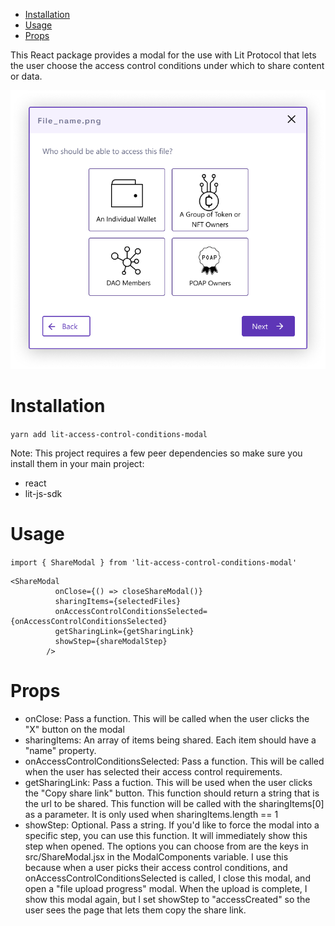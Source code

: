 <!-- START doctoc generated TOC please keep comment here to allow auto update -->
<!-- DON'T EDIT THIS SECTION, INSTEAD RE-RUN doctoc TO UPDATE -->

- [Installation](#installation)
- [Usage](#usage)
- [Props](#props)

<!-- END doctoc generated TOC please keep comment here to allow auto update -->

This React package provides a modal for the use with Lit Protocol that lets the user choose the access control conditions under which to share content or data.

![Screenshot](https://github.com/LIT-Protocol/lit-access-control-conditions-modal/raw/main/assets/screenshot.png)

# Installation

`yarn add lit-access-control-conditions-modal`

Note: This project requires a few peer dependencies so make sure you install them in your main project:

- react
- lit-js-sdk

# Usage

`import { ShareModal } from 'lit-access-control-conditions-modal'`

```
<ShareModal
          onClose={() => closeShareModal()}
          sharingItems={selectedFiles}
          onAccessControlConditionsSelected={onAccessControlConditionsSelected}
          getSharingLink={getSharingLink}
          showStep={shareModalStep}
        />
```

# Props

- onClose: Pass a function. This will be called when the user clicks the "X" button on the modal
- sharingItems: An array of items being shared. Each item should have a "name" property.
- onAccessControlConditionsSelected: Pass a function. This will be called when the user has selected their access control requirements.
- getSharingLink: Pass a fuction. This will be used when the user clicks the "Copy share link" button. This function should return a string that is the url to be shared. This function will be called with the sharingItems[0] as a parameter. It is only used when sharingItems.length == 1
- showStep: Optional. Pass a string. If you'd like to force the modal into a specific step, you can use this function. It will immediately show this step when opened. The options you can choose from are the keys in src/ShareModal.jsx in the ModalComponents variable. I use this because when a user picks their access control conditions, and onAccessControlConditionsSelected is called, I close this modal, and open a "file upload progress" modal. When the upload is complete, I show this modal again, but I set showStep to "accessCreated" so the user sees the page that lets them copy the share link.
